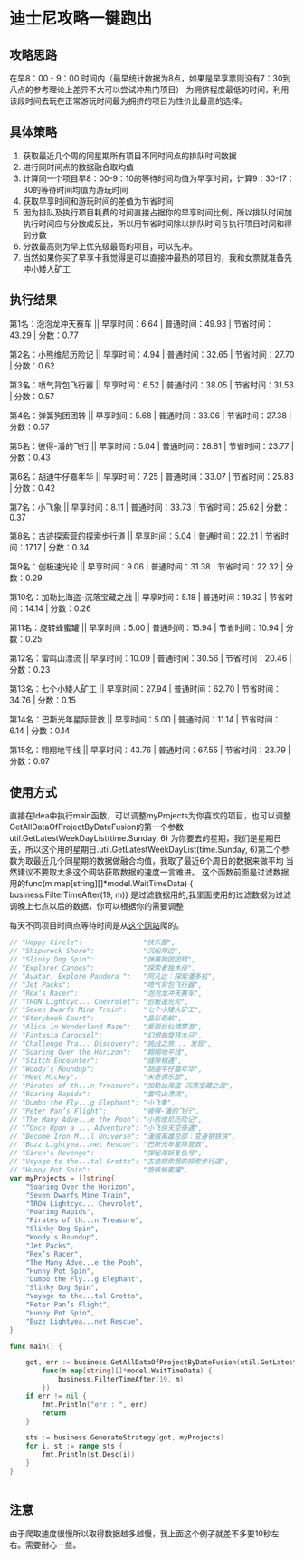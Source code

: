 # 迪士尼攻略一键跑出

## 攻略思路
在早8：00 - 9：00 时间内（最早统计数据为8点，如果是早享票则没有7：30到八点的参考理论上差异不大可以尝试冲热门项目）
为拥挤程度最低的时间，利用该段时间去玩在正常游玩时间最为拥挤的项目为性价比最高的选择。

## 具体策略
1. 获取最近几个周的同星期所有项目不同时间点的排队时间数据
2. 进行同时间点的数据融合取均值
3. 计算同一个项目早8：00-9：10的等待时间均值为早享时间，计算9：30-17：30的等待时间均值为游玩时间
4. 获取早享时间和游玩时间的差值为节省时间
5. 因为排队及执行项目耗费的时间直接占据你的早享时间比例，所以排队时间加执行时间应与分数成反比，所以用节省时间除以排队时间与执行项目时间和得到分数
6. 分数最高则为早上优先级最高的项目，可以先冲。
7. 当然如果你买了早享卡我觉得是可以直接冲最热的项目的，我和女票就准备先冲小矮人矿工



## 执行结果
第1名：泡泡龙冲天赛车 || 早享时间：6.64 | 普通时间：49.93 | 节省时间：43.29 | 分数：0.77

第2名：小熊维尼历险记 || 早享时间：4.94 | 普通时间：32.65 | 节省时间：27.70 | 分数：0.62

第3名：喷气背包飞行器 || 早享时间：6.52 | 普通时间：38.05 | 节省时间：31.53 | 分数：0.57

第4名：弹簧狗团团转 || 早享时间：5.68 | 普通时间：33.06 | 节省时间：27.38 | 分数：0.57

第5名：彼得-潘的飞行 || 早享时间：5.04 | 普通时间：28.81 | 节省时间：23.77 | 分数：0.43

第6名：胡迪牛仔嘉年华 || 早享时间：7.25 | 普通时间：33.07 | 节省时间：25.83 | 分数：0.42

第7名：小飞象 || 早享时间：8.11 | 普通时间：33.73 | 节省时间：25.62 | 分数：0.37

第8名：古迹探索营的探索步行道 || 早享时间：5.04 | 普通时间：22.21 | 节省时间：17.17 | 分数：0.34

第9名：创极速光轮 || 早享时间：9.06 | 普通时间：31.38 | 节省时间：22.32 | 分数：0.29

第10名：加勒比海盗-沉落宝藏之战 || 早享时间：5.18 | 普通时间：19.32 | 节省时间：14.14 | 分数：0.26

第11名：旋转蜂蜜罐 || 早享时间：5.00 | 普通时间：15.94 | 节省时间：10.94 | 分数：0.25

第12名：雷鸣山漂流 || 早享时间：10.09 | 普通时间：30.56 | 节省时间：20.46 | 分数：0.23

第13名：七个小矮人矿工 || 早享时间：27.94 | 普通时间：62.70 | 节省时间：34.76 | 分数：0.15

第14名：巴斯光年星际营救 || 早享时间：5.00 | 普通时间：11.14 | 节省时间：6.14 | 分数：0.14

第15名：翱翔地平线 || 早享时间：43.76 | 普通时间：67.55 | 节省时间：23.79 | 分数：0.07 

## 使用方式

直接在Idea中执行main函数，可以调整myProjects为你喜欢的项目，也可以调整GetAllDataOfProjectByDateFusion的第一个参数util.GetLatestWeekDayList(time.Sunday, 6)
为你要去的星期，我们是星期日去，所以这个用的星期日.util.GetLatestWeekDayList(time.Sunday, 6)第二个参数为取最近几个同星期的数据做融合均值，我取了最近6个周日的数据来做平均
当然建议不要取太多这个网站获取数据的速度一言难进。
这个函数前面是过滤数据用的func(m map[string][]*model.WaitTimeData) {
business.FilterTimeAfter(19, m)}
是过滤数据用的,我里面使用的过滤数据为过滤调晚上七点以后的数据，你可以根据你的需要调整

每天不同项目时间点等待时间是从[这个网站](https://www.thrill-data.com/waits/park/dis/shanghai-disneyland/)爬的。

```go
// "Happy Circle":               "快乐圈",
// "Shipwreck Shore":            "沉船岸边",
// "Slinky Dog Spin":            "弹簧狗团团转",
// "Explorer Canoes":            "探索者独木舟",
// "Avatar: Explore Pandora ":   "阿凡达：探索潘多拉",
// "Jet Packs":                  "喷气背包飞行器",
// "Rex’s Racer":                "泡泡龙冲天赛车",
// "TRON Lightcyc... Chevrolet": "创极速光轮",
// "Seven Dwarfs Mine Train":    "七个小矮人矿工",
// "Storybook Court":            "晶彩奇航",
// "Alice in Wonderland Maze":   "爱丽丝仙境梦游",
// "Fantasia Carousel":          "幻想曲旋转木马",
// "Challenge Tra... Discovery": "挑战之旅... 发现",
// "Soaring Over the Horizon":   "翱翔地平线",
// "Stitch Encounter":           "缝隙相遇",
// "Woody’s Roundup":            "胡迪牛仔嘉年华",
// "Meet Mickey":                "米奇俱乐部",
// "Pirates of th...n Treasure": "加勒比海盗-沉落宝藏之战",
// "Roaring Rapids":             "雷鸣山漂流",
// "Dumbo the Fly...g Elephant": "小飞象",
// "Peter Pan’s Flight":         "彼得-潘的飞行",
// "The Many Adve...e the Pooh": "小熊维尼历险记",
// "“Once Upon a ... Adventure": "小飞侠天空奇遇",
// "Become Iron M...l Universe": "漫威英雄总部：变身钢铁侠",
// "Buzz Lightyea...net Rescue": "巴斯光年星际营救",
// "Siren's Revenge":            "探秘海妖复仇号",
// "Voyage to the...tal Grotto": "古迹探索营的探索步行道",
// "Hunny Pot Spin":             "旋转蜂蜜罐",
var myProjects = []string{
	"Soaring Over the Horizon",
	"Seven Dwarfs Mine Train",
	"TRON Lightcyc... Chevrolet",
	"Roaring Rapids",
	"Pirates of th...n Treasure",
	"Slinky Dog Spin",
	"Woody’s Roundup",
	"Jet Packs",
	"Rex’s Racer",
	"The Many Adve...e the Pooh",
	"Hunny Pot Spin",
	"Dumbo the Fly...g Elephant",
	"Slinky Dog Spin",
	"Voyage to the...tal Grotto",
	"Peter Pan’s Flight",
	"Hunny Pot Spin",
	"Buzz Lightyea...net Rescue",
}

func main() {

	got, err := business.GetAllDataOfProjectByDateFusion(util.GetLatestWeekDayList(time.Sunday, 6),
		func(m map[string][]*model.WaitTimeData) {
			business.FilterTimeAfter(19, m)
		})
	if err != nil {
		fmt.Println("err : ", err)
		return
	}

	sts := business.GenerateStrategy(got, myProjects)
	for i, st := range sts {
		fmt.Println(st.Desc(i))
	}
}



```


## 注意
由于爬取速度很慢所以取得数据越多越慢，我上面这个例子就差不多要10秒左右。需要耐心一些。